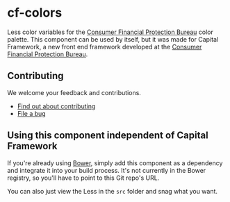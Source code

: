 # cf-colors

Less color variables for the [Consumer Financial Protection Bureau](http://cfpb.github.io/) color palette.
This component can be used by itself, but it was made for Capital Framework,
a new front end framework developed at the [Consumer Financial Protection Bureau](http://cfpb.github.io/).


## Contributing

We welcome your feedback and contributions.

- [Find out about contributing](https://github.com/cfpb/cf-colors/blob/master/CONTRIBUTING.md)
- [File a bug](https://github.com/cfpb/cf-colors/issues/new?body=%23%23%20URL%0D%0D%0D%23%23%20Actual%20Behavior%0D%0D%0D%23%23%20Expected%20Behavior%0D%0D%0D%23%23%20Steps%20to%20Reproduce%0D%0D%0D%23%23%20Screenshot&labels=bug)


## Using this component independent of Capital Framework

If you're already using [Bower](http://bower.io/), simply add this component as a dependency
and integrate it into your build process.
It's not currently in the Bower registry, so you'll have to point to this Git repo's URL.

You can also just view the Less in the `src` folder and snag what you want.
